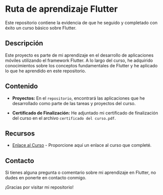 # Ruta de aprendizaje Flutter

Este repositorio contiene la evidencia de que he seguido y completado con éxito un curso básico sobre Flutter.

## Descripción

Este proyecto es parte de mi aprendizaje en el desarrollo de aplicaciones móviles utilizando el framework Flutter. A lo largo del curso, he adquirido conocimientos sobre los conceptos fundamentales de Flutter y he aplicado lo que he aprendido en este repositorio.

## Contenido

- **Proyectos:** En el `repositorio`, encontrará las aplicaciones que he desarrollado como parte de las tareas y proyectos del curso.

- **Certificado de Finalización:** He adjuntado mi certificado de finalización del curso en el archivo `certificado del curso.pdf`.

## Recursos

- [Enlace al Curso](https://www.udemy.com/share/1086gc3@sDYbbeqNIUGs-Xf9gysBlowy-KEfDUUlS8805mkZZrkaVvcB19MaSc96e1_rO7s9Hg==/) - Proporcione aquí un enlace al curso que completé.

## Contacto

Si tienes alguna pregunta o comentario sobre mi aprendizaje en Flutter, no dudes en ponerte en contacto conmigo.

¡Gracias por visitar mi repositorio!
